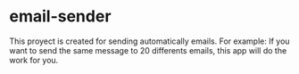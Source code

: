 # email-sender
This proyect is created for sending automatically emails. For example: If you want to send the same message to 20 differents emails, this app will do the work for you.
